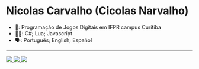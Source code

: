 # Nicolas Carvalho (Cicolas Narvalho)

- 🏫: Programação de Jogos Digitais em IFPR campus Curitiba
- 👩‍💻: C#; Lua; Javascript
- 🗣: Português; English; Español

---

<div>
  <a href="https://nickelodeon0077.itch.io/" target="_blank">
    <image src="https://img.shields.io/badge/Itch.io-FA5C5C?style=for-the-badge&logo=itch.io&logoColor=white" target="_blank"/>
  </a>
  <a href="https://instagram.com/Cicolas_" target="_blank">
    <image src="https://img.shields.io/badge/Instagram-E4405F?style=for-the-badge&logo=instagram&logoColor=white" target="_blank"/>
  </a>
  <a href="https://twitter.com/Cicolas_" target="_blank">
    <image src="https://img.shields.io/badge/Twitter-1DA1F2?style=for-the-badge&logo=twitter&logoColor=white" target="_blank"/>
  </a>
</div>
